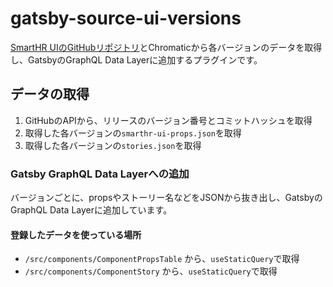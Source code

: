 # gatsby-source-ui-versions

[SmartHR UIのGitHubリポジトリ](https://api.github.com/repos/kufu/smarthr-ui)とChromaticから各バージョンのデータを取得し、GatsbyのGraphQL Data Layerに追加するプラグインです。

## データの取得

1. GitHubのAPIから、リリースのバージョン番号とコミットハッシュを取得
2. 取得した各バージョンの`smarthr-ui-props.json`を取得
3. 取得した各バージョンの`stories.json`を取得

### Gatsby GraphQL Data Layerへの追加

バージョンごとに、propsやストーリー名などをJSONから抜き出し、GatsbyのGraphQL Data Layerに追加しています。


#### 登録したデータを使っている場所

- `/src/components/ComponentPropsTable` から、`useStaticQuery`で取得
- `/src/components/ComponentStory` から、`useStaticQuery`で取得
